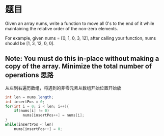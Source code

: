 题目
===
Given an array nums, write a function to move all 0's to the end of it while maintaining the relative order of the non-zero elements.

For example, given nums = [0, 1, 0, 3, 12], after calling your function, nums should be [1, 3, 12, 0, 0].

Note:
You must do this in-place without making a copy of the array.
Minimize the total number of operations
思路
---
从左到右遍历数组，将遇到的非零元素从数组开始位置开始放
```java
int len = nums.length;
int insertPos = 0;
for(int i = 0; i < len; i++){
	if(nums[i] != 0)
		nums[insertPos++] = nums[i];
}
while(insertPos < len)
	nums[insertPos++] = 0;